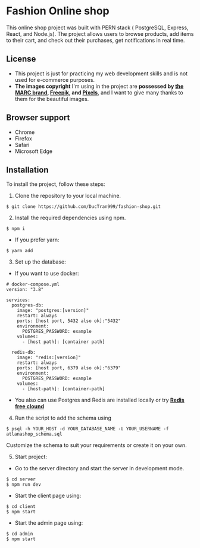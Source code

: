 # Fashion Online shop
This online shop project was built with PERN stack ( PostgreSQL, Express, React, and Node.js). The project allows users to browse products, add items to their cart, and check out their purchases, get notifications in real time.

## License
- This project is just for practicing my web development skills and is not used for e-commerce purposes.
- **The images copyright** I'm using in the project are **possessed by [the MARC brand], [Freepik], and [Pixels]**, and I want to give many thanks to them for the beautiful images.

[the MARC brand]: https://marc.com.vn/
[Freepik]: https://www.freepik.com/search?format=search&query=fashion&type=photo
[Pixels]: https://www.pexels.com/vi-vn/tim-kiem/model/

## Browser support
- Chrome
- Firefox
- Safari
- Microsoft Edge

## Installation
To install the project, follow these steps:
1. Clone the repository to your local machine.
```
$ git clone https://github.com/DucTran999/fashion-shop.git
```
2. Install the required dependencies using npm.
```
$ npm i
```
- If you prefer yarn:
```
$ yarn add
```
3. Set up the database:
- If you want to use docker:
```
# docker-compose.yml
version: "3.8"

services: 
  postgres-db:
    image: "postgres:[version]"
    restart: always
    ports: [host port, 5432 also ok]:"5432"
    environment:
      POSTGRES_PASSWORD: example
    volumes:
      - [host path]: [container path]

  redis-db:
    image: "redis:[version]"
    restart: always
    ports: [host port, 6379 also ok]:"6379"
    environment:
      POSTGRES_PASSWORD: example
    volumes:
      - [host-path]: [container-path]
```
- You also can use Postgres and Redis are installed locally or try **[Redis free clound]**

[Redis free clound]: https://redis.com/try-free/

4. Run the script to add the schema using
```
$ psql -h YOUR_HOST -d YOUR_DATABASE_NAME -U YOUR_USERNAME -f atlanashop_schema.sql
```
Customize the schema to suit your requirements or create it on your own.

5. Start project:
- Go to the server directory and start the server in development mode. 
```
$ cd server
$ npm run dev
```
- Start the client page using:
```
$ cd client
$ npm start
```
- Start the admin page using:
```
$ cd admin
$ npm start
```



